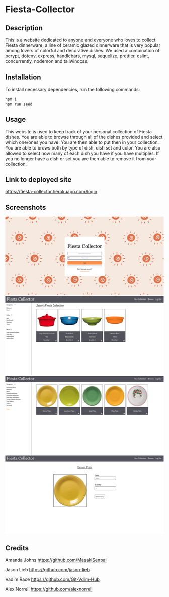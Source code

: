 # Fiesta-Collector

## Description

This is a website dedicated to anyone and everyone who loves to collect Fiesta dinnerware, a line of ceramic glazed dinnerware that is very popular among lovers of colorful and decorative dishes. We used a combination of bcrypt, dotenv, express, handlebars, mysql, sequelize, prettier, eslint, concurrently, nodemon and  tailwindcss.

## Installation

To install necessary dependencies, run the following commands:
```
npm i
npm run seed
```

## Usage

This website is used to keep track of your personal collection of Fiesta dishes. You are able to browse through all of the dishes provided and select which one/ones you have. You are then able to put then in your collection. You are able to brows both by type of dish, dish set and color. You are also allowed to select how many of each dish you have if you have multiples. If you no longer have a dish or set you are then able to remove it from your collection.

## Link to deployed site

https://fiesta-collector.herokuapp.com/login

## Screenshots

![Screenshot of Login Screen](./public/img/screenshots/login.png)
![Screenshot of User's Collection](./public/img/screenshots/collection_view.png)
![Screenshot of Browsing Page](./public/img/screenshots/browse_view.png)
![Screenshot of Item Page](./public/img/screenshots/item_view.png)


## Credits
Amanda Johns https://github.com/MasakiSenpai

Jason Lieb https://github.com/jason-lieb

Vadim Race https://github.com/Git-Vdim-Hub

Alex Norrell https://github.com/alexnorrell

